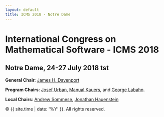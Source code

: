 ```yaml
---
layout: default
title: ICMS 2018 - Notre Dame
---
```


# International Congress on Mathematical Software - ICMS 2018
## Notre Dame, 24-27 July 2018 tst

**General Chair**: [James H. Davenport](http://people.bath.ac.uk/masjhd/)

**Program Chairs**: [Josef Urban](https://www.ciirc.cvut.cz/~urbanjo3/),
[Manual Kauers](http://www.kauers.de/), and
[George Labahn](https://cs.uwaterloo.ca/~glabahn/).

**Local Chairs**: [Andrew Sommese](https://www3.nd.edu/~sommese/), [Jonathan Hauenstein](https://www3.nd.edu/~jhauenst/)

<p>&copy; {{ site.time | date: '%Y' }}. All rights reserved.</p>
